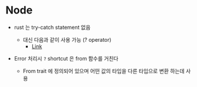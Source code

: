 # Node 

- rust 는 try-catch statement 없음
  - 대신 다음과 같이 사용 가능 (? operator) 
    - [Link](https://stackoverflow.com/questions/55755552/what-is-the-rust-equivalent-to-a-try-catch-statement)

- Error 처리시 `?` shortcut 은 from 함수를 거친다
  - From trait 에 정의되어 있으며 어떤 값의 타입을 다른 타입으로 변환 하는데 사용